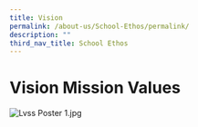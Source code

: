 ```yaml
---
title: Vision
permalink: /about-us/School-Ethos/permalink/
description: ""
third_nav_title: School Ethos
---
```

Vision Mission Values
=====================

  
![Lvss Poster 1.jpg](https://www.loyangviewsec.moe.edu.sg/qql/slot/u783/School%20%20Info/Vision%20Mission%20Values/Lvss%20Poster%201.jpg)